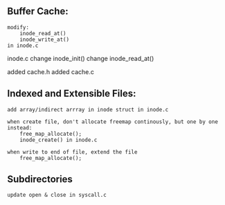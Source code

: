 
Buffer Cache:
-----------------------------------
	modify:
		inode_read_at()
		inode_write_at()
	in inode.c

inode.c
	change inode_init()
	change inode_read_at()


added cache.h
added cache.c

Indexed and Extensible Files:
-----------------------------------
	add array/indirect arrray in inode struct in inode.c

	when create file, don't allocate freemap continously, but one by one instead: 
		free_map_allocate(); 
		inode_create() in inode.c

	when write to end of file, extend the file
		free_map_allocate();


Subdirectories
-----------------------------------
	update open & close in syscall.c

